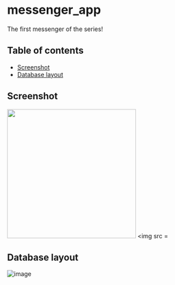 # messenger_app
The first messenger of the series!

## Table of contents
* [Screenshot](#Screenshot)
* [Database layout](#database-layout)

## Screenshot
<img src = https://user-images.githubusercontent.com/123813671/222947839-f68fdf71-399a-4ac5-bbf9-fd4e358358c5.png width = "300"> <img src = 



## Database layout
![image](https://user-images.githubusercontent.com/123813671/222946482-1620d4c5-c1f1-484b-8f48-b74e84261ab4.png)

